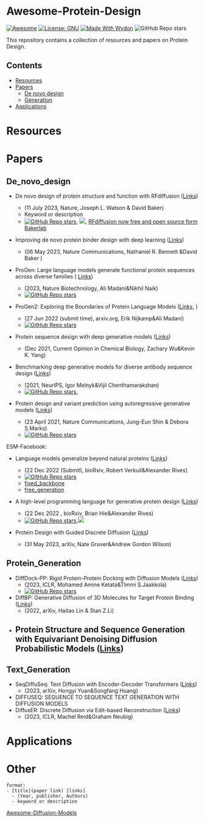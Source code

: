 # Awesome-Protein-Design
[![Awesome](https://web.wvdon.com/Awesome-Protein%20Design-blue)](https://github.com/wvdon/Awesome-Protein-Design) 
[![License: GNU](https://web.wvdon.com/License-GNU3-gree)](https://opensource.org/license/agpl-v3/)
[![Made With Wvdon](https://web.wvdon.com/Made%20with-Wvdon-purple)]( https://github.com/wvdon/ )
![GitHub Repo stars](https://img.shields.io/github/stars/wvdon/Awesome-Protein-Design)

This repository contains a collection of resources and papers on Protein Design.


## Contents

- [Resources](#resources)
- [Papers](#papers)
	- [De novo design]( #De_novo_design)
	- [Generation](#Protein_Generation)
- [Applications](#applications)



# Resources


# Papers

## De_novo_design
- De novo design of protein structure and function with RFdiffusion  ([Links]( https://www.nature.com/articles/s41586-023-06415-8 )) 
	- (11 July 2023, Nature,  Joseph L. Watson & David Baker)
	- Keyword or description
	- [![GitHub Repo stars](https://img.shields.io/github/stars/RosettaCommons/RFdiffusion)]( https://github.com/RosettaCommons/RFdiffusion ), [<img src="https://colab.research.google.com/assets/colab-badge.svg">](https://colab.research.google.com/github/sokrypton/ColabDesign/blob/v1.1.1/rf/examples/diffusion.ipynb),  [RFdiffusion now free and open source form Bakerlab](https://www.bakerlab.org/2023/03/30/rf-diffusion-now-free-and-open-source/)

- Improving de novo protein binder design with deep learning ([Links](https://www.nature.com/articles/s41467-023-38328-5))

	- (06 May 2023, Nature Communications, Nathaniel R. Bennett &David Baker )

- ProGen: Large language models generate functional protein sequences across diverse families ( [Links](https://www.nature.com/articles/s41587-022-01618-2))
	- (2023, Nature Biotechnology, Ali Madani&Nikhil Naik)
	- [![GitHub Repo stars](https://img.shields.io/github/stars/salesforce/progen)]( https://github.com/salesforce/progen )

- ProGen2: Exploring the Boundaries of Protein Language Models ([Links](https://arxiv.org/pdf/2206.13517.pdf), )
	- (27 Jun 2022 (submit time), arxiv.org, Erik Nijkamp&Ali Madani)
	- [![GitHub Repo stars](https://img.shields.io/github/stars/salesforce/progen)]( https://github.com/salesforce/progen/tree/main/progen2 )

- Protein sequence design with deep generative models ([Links](https://www.sciencedirect.com/science/article/pii/S136759312100051X))
	- (Dec 2021, Current Opinion in Chemical Biology, Zachary Wu&Kevin K. Yang)
- Benchmarking deep generative models for diverse antibody sequence design ([Links](https://arxiv.org/pdf/2111.06801.pdf))
	- (2021, NeurIPS, Igor Melnyk&Vijil Chenthamarakshan)
	- [![GitHub Repo stars](https://img.shields.io/github/stars/kalininalab/alphafold_non_docker),  ]( https://github.com/kalininalab/alphafold_non_docker )
- Protein design and variant prediction using autoregressive generative models  ([Links](https://www.nature.com/articles/s41467-021-22732-w))
	- (23 April 2021, Nature Communications, Jung-Eun Shin & Debora S.Marks)
	- [![GitHub Repo stars](https://img.shields.io/github/stars/debbiemarkslab/SeqDesign)]( https://github.com/debbiemarkslab/SeqDesign )

ESM-Facebook:

- Language models generalize beyond natural proteins ([Links](https://www.biorxiv.org/content/10.1101/2022.12.21.521521v1))
	- (22 Dec 2022 (Submit), bioRxiv, Robert Verkuil&Alexander Rives)
	- [![GitHub Repo stars](https://img.shields.io/github/stars/facebookresearch/esm)]( https://github.com/facebookresearch/esm/tree/main/examples/lm-design )
	- [fixed_backbone](https://github.com/facebookresearch/esm/blob/main/examples/lm-design/fixed_backbone.ipynb)
	- [free_generation]( https://github.com/facebookresearch/esm/blob/main/examples/lm-design/free_generation.ipynb )

- A high-level programming language for generative protein design ([Links](https://www.biorxiv.org/content/10.1101/2022.12.21.521526v1))
	- (22 Dec 2022 , bioRxiv, Brian Hie&Alexander Rives)
	- [![GitHub Repo stars](https://img.shields.io/github/stars/facebookresearch/esm)]( https://github.com/facebookresearch/esm/tree/main/examples/protein-programming-language ),[<img src="https://colab.research.google.com/assets/colab-badge.svg">]( https://colab.research.google.com/github/facebookresearch/esm/blob/main/examples/protein-programming-language/tutorial.ipynb ) 
- Protein Design with Guided Discrete Diffusion ([Links](https://arxiv.org/abs/2305.20009))
	- (31 May 2023, arXiv, Nate Gruver&Andrew Gordon Wilson)

## Protein_Generation
- DiffDock-PP: Rigid Protein-Protein Docking with Diffusion Models ([Links](https://arxiv.org/pdf/2304.03889.pdf))
	- (2023, ICLR, Mohamed Amine Ketata&TImmi S.Jaakkola)
	- [![GitHub Repo stars](https://img.shields.io/github/stars/Shark-NLP/DiffuSeq)]( https://github.com/Shark-NLP/DiffuSeq ) 
- DiffBP: Generative Diffusion of 3D Molecules for Target Protein Binding ([Links](https://arxiv.org/abs/2211.11214))
	- (2022, arXiv, Haitao Lin & Stan Z.Li)
- Protein Structure and Sequence Generation with Equivariant Denoising Diffusion Probabilistic Models ([Links](https://arxiv.org/pdf/2205.15019.pdf))
	- 
## Text_Generation
- SeqDiffuSeq: Text Diffusion with Encoder-Decoder Transformers ([Links](https://arxiv.org/pdf/2212.10325.pdf))
	- (2023, arXiv, Hongyi Yuan&Songfang Huang)
- DIFFUSEQ: SEQUENCE TO SEQUENCE TEXT GENERATION WITH DIFFUSION MODELS
- DiffusER: Discrete Diffusion via Edit-based Reconstruction ([Links]( https://arxiv.org/abs/2210.16886 ))
	- (2023, ICLR, Machel Reid&Graham Neubig)


# Applications


# Other

```text
format:
- [title](paper link) [links] 
  - (Year, publisher, Authors)
  - keyword or description
```

[Awesome-Diffusion-Models](https://github.com/diff-usion/Awesome-Diffusion-Models)

